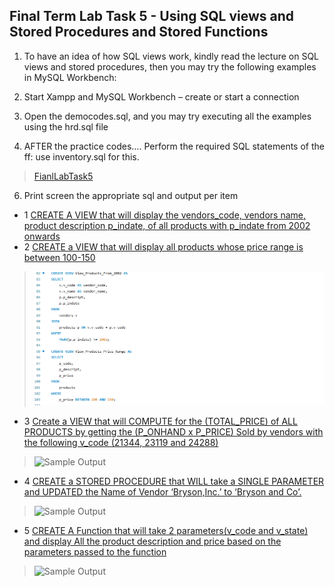 ## Final Term Lab Task 5 - Using SQL views and Stored Procedures and Stored Functions

1. To have an idea of how SQL views work, kindly read the lecture on SQL views and stored procedures, then you may try the following examples in MySQL Workbench: 
2. Start Xampp and MySQL Workbench – create or start a connection 
4. Open the democodes.sql, and you may try executing all the examples using the hrd.sql file

5. AFTER the practice codes…. Perform the required SQL statements of the ff: use inventory.sql for this. 
> [FianlLabTask5](inventoiry.sql)

6. Print screen the appropriate sql and output per item

* 1 <ins>CREATE A VIEW that will display the vendors_code, vendors name, product description p_indate, of all products with p_indate from 2002 onwards
* 2 <ins>CREATE a VIEW that will display all products whose price range is between 100-150
> ![Sample Output](createviewproducts.png)

* 3 <ins>Create a VIEW that will COMPUTE for the (TOTAL_PRICE) of ALL PRODUCTS by getting the (P_ONHAND x P_PRICE) Sold by vendors with the following v_code (21344, 23119 and 24288) 
>![Sample Output]()

* 4 <ins>CREATE a STORED PROCEDURE that WILL take a SINGLE PARAMETER and UPDATED the Name of Vendor ‘Bryson,Inc.’ to ‘Bryson and Co’.
> ![Sample Output]()

* 5 <ins>CREATE A Function that will take 2 parameters(v_code and v_state) and display All the product description and price based on the parameters passed to the function
> ![Sample Output]()




